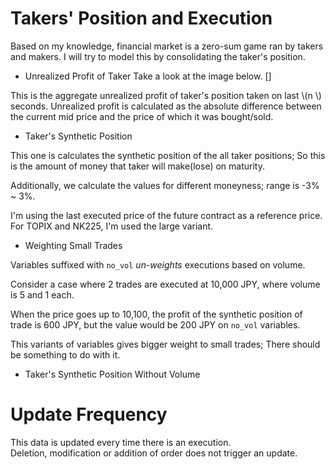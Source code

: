 # Takers' Position and Execution

Based on my knowledge, financial market is a zero-sum game ran by takers and makers.
I will try to model this by consolidating the taker's position.

- Unrealized Profit of Taker
Take a look at the image below.
[]

This is the aggregate unrealized profit of taker's position taken on last \\(n \\) seconds.
Unrealized profit is calculated as the absolute difference between the current mid price and the price of which it was bought/sold.

- Taker's Synthetic Position

This one is calculates the synthetic position of the all taker positions; So this is the amount of money that taker will make(lose) on maturity.

Additionally, we calculate the values for different moneyness; range is -3% ~ 3%.


I'm using the last executed price of the future contract as a reference price. For TOPIX and NK225, I'm used the large variant.

- Weighting Small Trades

Variables suffixed with `no_vol` *un-weights* executions based on volume.

Consider a case where 2 trades are executed at 10,000 JPY, where volume is 5 and 1 each.

When the price goes up to 10,100, the profit of the synthetic position of trade is 600 JPY, but the value would be 200 JPY on `no_vol` variables.

This variants of variables gives bigger weight to small trades; There should be something to do with it.

- Taker's Synthetic Position Without Volume 

# Update Frequency 
This data is updated every time there is an execution.  
Deletion, modification or addition of order does not trigger an update.


